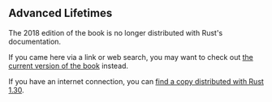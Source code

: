 ## Advanced Lifetimes

The 2018 edition of the book is no longer distributed with Rust's documentation.

If you came here via a link or web search, you may want to check out [the current
version of the book](../ch19-02-advanced-lifetimes.html) instead.

If you have an internet connection, you can [find a copy distributed with
Rust
1.30](https://doc.rust-lang.org/1.30.0/book/2018-edition/ch19-02-advanced-lifetimes.html).